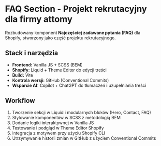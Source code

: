 # FAQ Section - Projekt rekrutacyjny dla firmy attomy

Rozbudowany komponent **Najczęściej zadawane pytania (FAQ)** dla Shopify, stworzony jako część projektu rekrutacyjnego.

## Stack i narzędzia

- **Frontend:** Vanilla JS + SCSS (BEM)
- **Shopify:** Liquid + Theme Editor do edycji treści
- **Build:** Vite
- **Kontrola wersji:** GitHub (Conventional Commits)
- **Wsparcie AI:** Copilot + ChatGPT do tłumaczeń i uzupełniania treści

## Workflow

1. Tworzenie sekcji w Liquid i modularnych bloków (Hero, Contact, FAQ)
2. Stylowanie komponentów w SCSS z metodologią BEM
3. Dodanie logiki interaktywnej w Vanilla JS
4. Testowanie i podgląd w Theme Editor Shopify
5. Integracja z motywem przy użyciu Shopify CLI
6. Utrzymywanie historii zmian w GitHub z użyciem Conventional Commits
